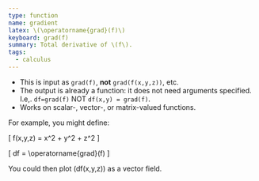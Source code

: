 ```yaml
---
type: function
name: gradient
latex: \(\operatorname{grad}(f)\)
keyboard: grad(f)
summary: Total derivative of \(f\).
tags:
  - calculus
---
```


- This is input as `grad(f)`, **not** `grad(f(x,y,z))`, etc.
- The output is already a function: it does not need arguments specified. I.e,. `df=grad(f)` NOT `df(x,y) = grad(f)`.
- Works on scalar-, vector-, or matrix-valued functions.

For example, you might define:

\[
f(x,y,z) = x^2 + y^2 + z^2
\]

\[
df = \operatorname{grad}(f)
\]

You could then plot \(df(x,y,z)\) as a vector field.

